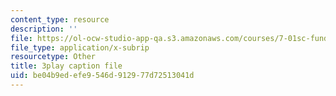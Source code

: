 ```yaml
---
content_type: resource
description: ''
file: https://ol-ocw-studio-app-qa.s3.amazonaws.com/courses/7-01sc-fundamentals-of-biology-fall-2011/be04b9edefe9546d912977d72513041d_nCBTC3-xsLM.vtt
file_type: application/x-subrip
resourcetype: Other
title: 3play caption file
uid: be04b9ed-efe9-546d-9129-77d72513041d
---
```

